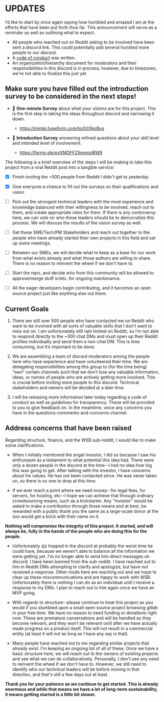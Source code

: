 # UPDATES
I’d like to start by once again saying how humbled and amazed I am at the efforts that have been put forth thus far. This announcement will serve as a reminder as well as outlining what to expect. 

- All people who reached out on Reddit asking to be involved have been sent a discord link. This could potentially add several hundred more people to our discord.
- A [code of conduct](CONDUCT.md) was written.
- An organization/hierarchy document for moderators and their responsibilities in this discord is in process; however, due to timezones, we're not able to finalize this just yet.

## **Make sure you have filled out the introduction survey to be considered in the next steps!**

- 🔶 **One-minute Survey**  about what your visions are for this project. This is the first step in taking the ideas throughout discord and narrowing it down. 
    - https://mintpi.typeform.com/to/GO9srByg

- 🔶 **Introduction Survey** answering refined questions about your skill level and intended level of involvement. 
    - https://forms.gle/pyXMDFFZXempzjBW9 


The following is a brief overview of the steps I will be making to take this project from a viral Reddit post into a tangible service:

- [X] Finish inviting the ~500 people from Reddit I didn't get to yesterday

- [X] Give everyone a chance to fill out the surveys on their qualifications and vision

- [ ] Pick out the strongest technical leaders with the most experience and knowledge balanced with their willingness to be involved, reach out to them, and create appropriate roles for them. If there is any controversy here, we can vote on who these leaders should be to democratize this process. We will discuss the results of the vision survey as well.

- [ ] Get these SME/Tech/PM Stakeholders and reach out together to the people who have already started their own projects in this field and set up some meetings.

- [ ] Between our SMEs, we will decide what to keep as a base for our work from what exists already and what those authors are willing to share. There is no reason to reinvent the wheel if we don't have to. 

- [ ] Start the repo, and decide who from this community will be allowed to approve/merge stuff in/etc. for ongoing maintenance.

- [ ] All the eager developers begin contributing, and it becomes an open source project just like anything else out there.


## Current Goals

1) There are still over 500 people who have contacted me on Reddit who want to be involved with all sorts of valuable skills that I don’t want to miss out on. I am unfortunately still rate limited on Reddit, so I’m not able to respond directly to the ~300 chat DMs and must open up their Reddit profiles individually and send them a non-chat DM. This is time consuming, but it’s important to be done. 

2) We are assembling a team of discord moderators among the people here who have experience and have volunteered their time. We are delegating responsibilities among this group to (for the time being) “own” certain channels such that we don’t lose any valuable information, ideas, or names of people who are actively getting more involved. This is crucial before inviting more people to this discord. Technical stakeholders and owners will be decided at a later time.

3) I will be releasing more information later today regarding a code of conduct as well as guidelines for transparency. These will be provided to you to give feedback on. In the meantime, voice any concerns you have in the questions-comments-and-concerns channel.



## Address concerns that have been raised


Regarding structure, finance, and the WSB sub-reddit, I would like to make some clarifications.

- When I initially mentioned the angel investor, I did so because I saw his enthusiasm as a testament to what potential this idea had. There were only a dozen people in the discord at the time--I had no idea how big this was going to get. After talking with the investor, I have concerns about his values. He has not been contacted since. He was never taken on, so there is no one to drop at this time. 

- If we ever reach a point where we need money--for legal fees, for servers, for hosting, etc--I hope we can achieve that through ordinary crowdsourcing means, such as a kickstarter. Any "investor" would be asked to make a contribution through those means and at best, be rewarded with a public thank you the same as a large-scale donor at the zoo would get a brick with their name on it. 

**Nothing will compromise the integrity of this project. It started, and will always be, fully in the hands of the people who are doing this for the people.**

- Unfortunately zjz hopped in the discord at probably the worst time he could have, because we weren't able to balance all the information we were getting yet. I'm no longer able to send him direct messages on discord. I have been banned from the sub-reddit. I have reached out to him in Reddit DMs attempting to clarify and apologize, but have not received a response. Other mods here are reaching out and we hope to clear up these miscommunications and are happy to work with WSB. Unfortunately there is nothing I can do as an individual until I receive a response to my DMs. I plan to reach out to him again once we have an MVP going. 

- With regards to structure--please continue to treat this project as you would if you stumbled upon a small open source project browsing gitlab in your free time. We have no reason to need funding or donations right now. These are premature conversations and will be handled as they become relevant, and they won’t be relevant until after we have actually made progress on a product itself. This will not result in a commercial entity (at least it will not as long as I have any say in that).

- Many people have reached out to me regarding similar projects that already exist. I'm keeping an ongoing list of all of these. Once we have a basic structure here, we will reach out to the owners of existing projects and see what we can do collaboratively. Personally, I don't see any need to reinvent the wheel if we don't have to. However, we still need to identify who our technical leaders will be before moving in that direction, and that's still a few days out at least.

**Thank you for your patience as we continue to get started. This is already enormous and while that means we have a lot of long-term sustainability, it means getting started is a little bit slower.**